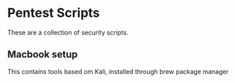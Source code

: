 # Pentest Scripts
These are a collection of security scripts.

## Macbook setup
This contains tools based om Kali, installed through brew package manager
